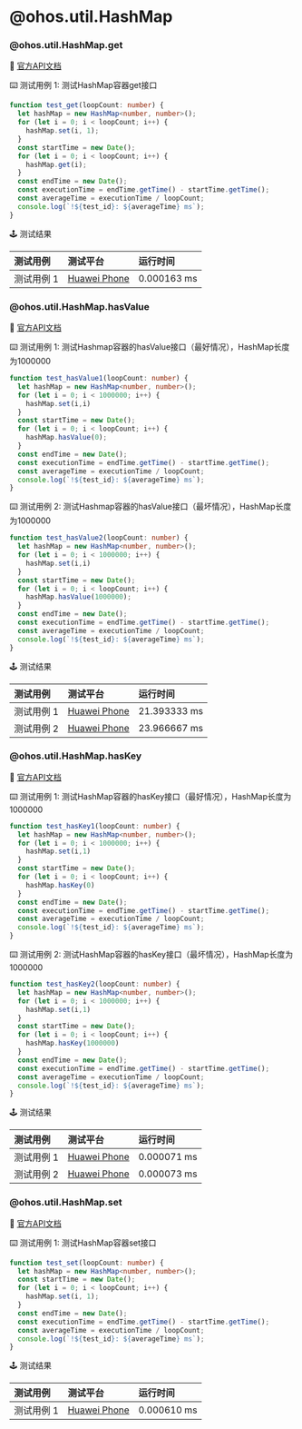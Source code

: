 # @ohos.util.HashMap
### @ohos.util.HashMap.get

:book: [官方API文档](https://developer.harmonyos.com/cn/docs/documentation/doc-references-V3/js-apis-hashmap-0000001478181697-V3#ZH-CN_TOPIC_0000001574248653__get)

:keyboard: 测试用例 1: 测试HashMap容器get接口 

```typescript
function test_get(loopCount: number) {
  let hashMap = new HashMap<number, number>();
  for (let i = 0; i < loopCount; i++) {
    hashMap.set(i, 1);
  }
  const startTime = new Date();
  for (let i = 0; i < loopCount; i++) {
    hashMap.get(i);
  }
  const endTime = new Date();
  const executionTime = endTime.getTime() - startTime.getTime();
  const averageTime = executionTime / loopCount;
  console.log(`!${test_id}: ${averageTime} ms`);
}
```
:joystick: 测试结果

| 测试用例   | 测试平台           | 运行时间        |
|:-------|:---------------|:------------|
| 测试用例 1 | [Huawei Phone] | 0.000163 ms |

### @ohos.util.HashMap.hasValue

:book: [官方API文档](https://developer.harmonyos.com/cn/docs/documentation/doc-references-V3/js-apis-hashmap-0000001478181697-V3#ZH-CN_TOPIC_0000001574248653__hasValue)

:keyboard: 测试用例 1: 测试Hashmap容器的hasValue接口（最好情况），HashMap长度为1000000 

```typescript
function test_hasValue1(loopCount: number) {
  let hashMap = new HashMap<number, number>();
  for (let i = 0; i < 1000000; i++) {
    hashMap.set(i,i)
  }
  const startTime = new Date();
  for (let i = 0; i < loopCount; i++) {
    hashMap.hasValue(0);
  }
  const endTime = new Date();
  const executionTime = endTime.getTime() - startTime.getTime();
  const averageTime = executionTime / loopCount;
  console.log(`!${test_id}: ${averageTime} ms`);
}
```
:keyboard: 测试用例 2: 测试Hashmap容器的hasValue接口（最坏情况），HashMap长度为1000000 

```typescript
function test_hasValue2(loopCount: number) {
  let hashMap = new HashMap<number, number>();
  for (let i = 0; i < 1000000; i++) {
    hashMap.set(i,i)
  }
  const startTime = new Date();
  for (let i = 0; i < loopCount; i++) {
    hashMap.hasValue(1000000);
  }
  const endTime = new Date();
  const executionTime = endTime.getTime() - startTime.getTime();
  const averageTime = executionTime / loopCount;
  console.log(`!${test_id}: ${averageTime} ms`);
}
```
:joystick: 测试结果

| 测试用例   | 测试平台           | 运行时间         |
|:-------|:---------------|:-------------|
| 测试用例 1 | [Huawei Phone] | 21.393333 ms |
| 测试用例 2 | [Huawei Phone] | 23.966667 ms |

### @ohos.util.HashMap.hasKey

:book: [官方API文档](https://developer.harmonyos.com/cn/docs/documentation/doc-references-V3/js-apis-hashmap-0000001478181697-V3#ZH-CN_TOPIC_0000001574248653__hasKey)

:keyboard: 测试用例 1: 测试HashMap容器的hasKey接口（最好情况），HashMap长度为1000000 

```typescript
function test_hasKey1(loopCount: number) {
  let hashMap = new HashMap<number, number>();
  for (let i = 0; i < 1000000; i++) {
    hashMap.set(i,1)
  }
  const startTime = new Date();
  for (let i = 0; i < loopCount; i++) {
    hashMap.hasKey(0)
  }
  const endTime = new Date();
  const executionTime = endTime.getTime() - startTime.getTime();
  const averageTime = executionTime / loopCount;
  console.log(`!${test_id}: ${averageTime} ms`);
}
```
:keyboard: 测试用例 2: 测试HashMap容器的hasKey接口（最坏情况），HashMap长度为1000000 

```typescript
function test_hasKey2(loopCount: number) {
  let hashMap = new HashMap<number, number>();
  for (let i = 0; i < 1000000; i++) {
    hashMap.set(i,1)
  }
  const startTime = new Date();
  for (let i = 0; i < loopCount; i++) {
    hashMap.hasKey(1000000)
  }
  const endTime = new Date();
  const executionTime = endTime.getTime() - startTime.getTime();
  const averageTime = executionTime / loopCount;
  console.log(`!${test_id}: ${averageTime} ms`);
}
```
:joystick: 测试结果

| 测试用例   | 测试平台           | 运行时间        |
|:-------|:---------------|:------------|
| 测试用例 1 | [Huawei Phone] | 0.000071 ms |
| 测试用例 2 | [Huawei Phone] | 0.000073 ms |

### @ohos.util.HashMap.set

:book: [官方API文档](https://developer.harmonyos.com/cn/docs/documentation/doc-references-V3/js-apis-hashmap-0000001478181697-V3#ZH-CN_TOPIC_0000001574248653__set)

:keyboard: 测试用例 1: 测试HashMap容器set接口 

```typescript
function test_set(loopCount: number) {
  let hashMap = new HashMap<number, number>();
  const startTime = new Date();
  for (let i = 0; i < loopCount; i++) {
    hashMap.set(i, 1);
  }
  const endTime = new Date();
  const executionTime = endTime.getTime() - startTime.getTime();
  const averageTime = executionTime / loopCount;
  console.log(`!${test_id}: ${averageTime} ms`);
}
```
:joystick: 测试结果

| 测试用例   | 测试平台           | 运行时间        |
|:-------|:---------------|:------------|
| 测试用例 1 | [Huawei Phone] | 0.000610 ms |

[Huawei Phone]: ../../device/#huawei-phone
[Huawei Watch]: ../../device/#huawei-watch
